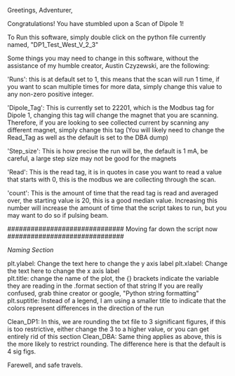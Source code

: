 Greetings, Adventurer,

Congratulations! You have stumbled upon a Scan of Dipole 1!

To Run this software, simply double click on the python file currently named, "DP1_Test_West_V_2_3"

Some things you may need to change in this software, without the assistance of my humble creator, Austin Czyzewski, are the following:

'Runs': this is at default set to 1, this means that the scan will run 1 time, if you want to scan multiple times for more data, simply change this value to
	any non-zero positive integer.

'Dipole_Tag': This is currently set to 22201, which is the Modbus tag for Dipole 1, changing this tag will change the magnet that you are scanning.
	Therefore, if you are looking to see collected current by scanning any different magnet, simply change this tag (You will likely need to change
	the Read_Tag as well as the default is set to the DBA dump)

'Step_size': This is how precise the run will be, the default is 1 mA, be careful, a large step size may not be good for the magnets

'Read': This is the read tag, it is in quotes in case you want to read a value that starts with 0, this is the modbus we are collecting through the scan.

'count': This is the amount of time that the read tag is read and averaged over, the starting value is 20, this is a good median value.
	Increasing this number will increase the amount of time that the script takes to run, but you may want to do so if pulsing beam.

##############################
Moving far down the script now
##############################

*Naming Section*

plt.ylabel: Change the text here to change the y axis label
plt.xlabel: Change the text here to change the x axis label\
plt.title: change the name of the plot, the {} brackets indicate the variable they are reading in the .format section of that string
	If you are really confused, grab thine creator or google, "Python string formatting"
plt.suptitle: Instead of a legend, I am using a smaller title to indicate that the colors represent differences in the direction of the run

Clean_DP1: In this, we are rounding the txt file to 3 significant figures, if this is too restrictive, either change the 3 to a higher value,
	or you can get entirely rid of this section
Clean_DBA: Same thing applies as above, this is the more likely to restrict rounding. The difference here is that the default is 4 sig figs.

Farewell, and safe travels.
